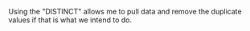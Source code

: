 Using the "DISTINCT" allows me to pull data and remove the duplicate values if that is what we intend to do.
